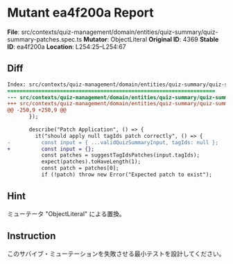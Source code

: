 # Mutant ea4f200a Report

**File**: src/contexts/quiz-management/domain/entities/quiz-summary/quiz-summary-patches.spec.ts
**Mutator**: ObjectLiteral
**Original ID**: 4369
**Stable ID**: ea4f200a
**Location**: L254:25–L254:67

## Diff

```diff
Index: src/contexts/quiz-management/domain/entities/quiz-summary/quiz-summary-patches.spec.ts
===================================================================
--- src/contexts/quiz-management/domain/entities/quiz-summary/quiz-summary-patches.spec.ts	original
+++ src/contexts/quiz-management/domain/entities/quiz-summary/quiz-summary-patches.spec.ts	mutated #4369
@@ -250,9 +250,9 @@
       });
 
       describe("Patch Application", () => {
         it("should apply null tagIds patch correctly", () => {
-          const input = { ...validQuizSummaryInput, tagIds: null };
+          const input = {};
           const patches = suggestTagIdsPatches(input.tagIds);
           expect(patches).toHaveLength(1);
           const patch = patches[0];
           if (!patch) throw new Error("Expected patch to exist");
```

## Hint

ミューテータ "ObjectLiteral" による置換。

## Instruction

このサバイブ・ミューテーションを失敗させる最小テストを設計してください。
